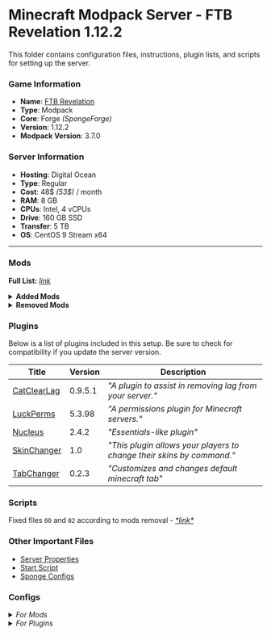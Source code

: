 # Minecraft Modpack Server - FTB Revelation 1.12.2

This folder contains configuration files, instructions, plugin lists, and scripts for setting up the server.

### Game Information
- **Name**: [FTB Revelation](https://feed-the-beast.com/modpacks/35-ftb-revelation)
- **Type**: Modpack
- **Core**: Forge *(SpongeForge)*
- **Version**: 1.12.2
- **Modpack Version**: 3.7.0

### Server Information
- **Hosting**: Digital Ocean 
- **Type**: Regular 
- **Cost**: 48$ *(53$)* / month 
- **RAM**: 8 GB
- **CPUs**: Intel, 4 vCPUs
- **Drive**: 160 GB SSD  
- **Transfer**: 5 TB 
- **OS**: CentOS 9 Stream x64 

---

### Mods

**Full List:** [*link*](https://feed-the-beast.com/modpacks/35-ftb-revelation?tab=mods)

<details>

<summary><b>Added Mods</b></summary>
  
| **Title** | **Version** |
| --------- | ----------- |
| [Aqua Acrobatics](https://www.curseforge.com/minecraft/mc-mods/aqua-acrobatics) | 1.15.4 |
| [Extra Cells 2](https://www.curseforge.com/minecraft/mc-mods/extra-cells-2-samlam140330s-fork) | 2.6.7 |
| [Smooth Font](https://www.curseforge.com/minecraft/mc-mods/smooth-font) | 2.1.4 |
| [Thaumic Bases](https://www.curseforge.com/minecraft/mc-mods/thaumic-bases-unofficial) | 3.6.020.1 |
| [Thaumic Energistics](https://www.curseforge.com/minecraft/mc-mods/thaumic-energistics) | 2.2.4 |

</details>

<details>
<summary><b>Removed Mods</b></summary>
  
- [ArchitectureCraft](https://www.curseforge.com/minecraft/mc-mods/architecturecraft-tridev)
- [Blockcraftery](https://www.curseforge.com/minecraft/mc-mods/blockcraftery)
- [CCTweaks](https://www.curseforge.com/minecraft/mc-mods/cctweaks)
- [Computronics](.)
- [Environmental Tech](https://www.curseforge.com/minecraft/mc-mods/environmental-tech)
- [Environmental Lunar Tech](https://www.curseforge.com/minecraft/mc-mods/environmental-lunartech)
- [Flat Colored Blocks](https://www.curseforge.com/minecraft/mc-mods/flat-colored-blocks-forge)
- [LetsEncryptCraft](https://www.curseforge.com/minecraft/mc-mods/letsencryptcraft)
- [Long Fall Boot](https://www.curseforge.com/minecraft/mc-mods/long-fall-boots)
- [MineTogether](https://www.curseforge.com/minecraft/mc-mods/creeperhost-minetogether)
- [Plethora Peripherals](https://www.curseforge.com/minecraft/mc-mods/plethora-peripherals)
- [Snad](https://www.curseforge.com/minecraft/mc-mods/snad)
- [Steve's Carts Reborn](https://www.curseforge.com/minecraft/mc-mods/steves-carts-reborn)
- [The Lost Cities](https://www.curseforge.com/minecraft/mc-mods/the-lost-cities)
- [ThutCore](https://www.curseforge.com/minecraft/mc-mods/thutcore)
- [Thut's Elevators](https://www.curseforge.com/minecraft/mc-mods/thuts-elevators)
- [Translocators](https://www.curseforge.com/minecraft/mc-mods/translocators)
- [Woot](https://www.curseforge.com/minecraft/mc-mods/woot)
- [xNICEx](https://www.curseforge.com/minecraft/mc-mods/xnicex)
  
</details>

### Plugins

Below is a list of plugins included in this setup. Be sure to check for compatibility if you update the server version.

| **Title** | **Version** | **Description** |
| --------- | ----------- | --------------- |
| [CatClearLag](https://ore.spongepowered.org/TimeTheCat/CatClearLag) | 0.9.5.1 | *"A plugin to assist in removing lag from your server."* |
| [LuckPerms](https://ore.spongepowered.org/Luck/LuckPerms) | 5.3.98 | *"A permissions plugin for Minecraft servers."* |
| [Nucleus](https://ore.spongepowered.org/Nucleus/Nucleus) | 2.4.2 | *"Essentials-like plugin"* |
| [SkinChanger](https://ore.spongepowered.org/TeKGameR/SkinChanger) | 1.0 | *"This plugin allows your players to change their skins by command."* |
| [TabChanger](https://ore.spongepowered.org/EliasLucky/TabChanger) | 0.2.3 | *"Customizes and changes default minecraft tab"* |

### Scripts

Fixed files `00` and `02` according to mods removal - *[\*link\*](./scripts/)*

### Other Important Files
- [Server Properties](./server.properties)
- [Start Script](./start.sh)
- [Sponge Configs](./sponge/)

### Configs

<details>
<summary><i>For Mods</i></summary>
  
- **ActuallyAdditions**: [Edited](./config/actuallyadditions.cfg)
- **AdvancedSolarPanels**: Not edited
- **AdvancedSolarPanels Recipes**: [Edited](./config/advanced_solar_panels_MTRecipes.cfg)
- **AE2 Wireless Terminals**: Not edited
- **Akashic Tome**: Not edited
- **Apple Skin**: Not edited
- **Applied Energistics 2**: Not edited
- **Aqua Acrobatics**: [Edited](./config/aquaacrobatics.cfg)
- **Aqua Acrobatics Core**: Not edited
- **Aroma1997**: Not edited
- **Astral Sorcery**: Not edited
- **Bad Wither No Cookie Reloaded**: [Edited](./config/badwithernocookiereloaded.cfg)
- **Baubles**: Not edited
- **Better Builders Wands**: Not edited
- **BiblioCraft**: Not edited
- **BiomesOPlenty**: Not edited
- **BiomesOPlenty Misc**: [Edited](./config/biomesoplenty/misc.cfg)
- **Blood Magic**: Not edited
- **Bookshelf**: Not edited
- **Botania**: Not edited
- **Brandon3055** *(Draconic Evolution)*: Not edited
- **BuildCraft**: Not edited
- **Chest Transporter**: [Edited](./config/chesttransporter.cfg)
- **Chisel**: Not edited
- **Chisel and Bits**: Not edited
- **CodeChickenLib**: Not edited
- **COFH**: Not edited
- **Compact Solars**: Not edited
- **Construct's Armory**: Not edited
- **Cooking for Blockheads**: Not edited
- **Dank Null**: Not edited
- **Dark Utilities**: Not edited
- **Deep Resonance**: Not edited
- **Dirt2Path**: [Edited](./config/dirt2path.cfg)
- **ElecCore**: Not edited
- **EnderCore**: Not edited
- **EnderIO**: Not edited
- **Ender Storage**: Not edited
- **Engineer's Doors**: Not edited
- **Engineers Workshop**: Not edited
- **Exchangers**: Not edited
- **Extra Utils 2**: Not edited
- **Extreme Reactors**: Not edited
- **FastWorkbench**: Not edited
- **Flux Networks**: [Edited](./config/flux_networks.cfg)
- **FoamFix**: Not edited
- **Forestry**: Not edited
- **Forge**: Not edited
- **Forge Chunk Loader**: Not edited
- **FTB Backups**: [Edited](./config/ftbbackups.cfg)
- **FTB Guides**: Not edited
- **FTB Lib**: [Edited](./config/ftblib.cfg)
- **FTB Utilities**: [Edited](./config/ftbutilities.cfg)
- **Gendustry**: Not edited
- **GraviSuite**: Not edited
- **Guide-API**: Not edited
- **Harvest Craft**: Not edited
- **Industrial Craft 2**: [Edited](./config/IC2.ini)
- **Immersive Cables**: Not edited
- **Immersive Engineering**: [Edited](./config/immersiveengineering.cfg)
- **Immersive Petroleum**: Not edited
- **Industrial Foregoing**: Not edited
- **Indistrial Wires**: Not edited
- **Integration Foregoing**: Not edited
- **Iron Backpacks**: Not edited
- **Iron Chests**: Not edited
- **JEI Bees**: Not edited
- **JourneyMap**: Not edited
- **Laser Drill Ores**: Not edited
- **MagicBees**: Not edited
- **McJtyLib**: Not edited
- **MicroBlocks**: Not edited
- **Morpheus**: [Edited](./config/morpheus.cfg)
- **Morph-o-Tool**: Not edited
- **MrTJPCore**: Not edited
- **MultiPart**: Not edited
- **Natura**: Not edited
- **NaturaModules**: Not edited
- **Nature's Compass**: Not edited
- **Not Enough Wands**: Not edited
- **OpenBlocks**: Not edited
- **OpenMods**: Not edited
- **OpenModsLibCore**: Not edited
- **Patchouli**: Not edited
- **Placebo**: [Edited](./config/placebo.cfg)
- **Platforms**: Not edited
- **ProjectRed**: [Edited](./config/ProjectRed.cfg)
- **ProjectRedRelocation**: Not edited
- **Quark**: Not edited
- **Quick Leaf Decay**: Not edited
- **RailCraft**: Not edited
- **RandomPatches**: Not edited
- **RangedPumps**: Not edited
- **RefinedStorage**: Not edited
- **RFTools**: Not edited
- **Rustic**: Not edited
- **Shadowfacts**: Not edited
- **ShetiPhianCore**: Not edited
- **Simple Void World**: Not edited
- **SimplyJetPacks**: Not edited
- **Soul Shards Respawn**: Not edited
- **StorageDrawers**: Not edited
- **StorageDrawers Extra**: Not edited
- **Tinkers Construct**: Not edited
- **Reborn Storage**: Not edited
- **TeslaCoreLib**: Not edited
- **ThaumCraft**: Not edited
- **Thaumic Energistics**: Not edited
- **TheOneProbe**: Not edited
- **TopAddons**: Not edited
- **TorchMaster**: Not edited
- **The Twilight Forest**: Not edited
- **UniDict**: Not edited
- **ValkyrieLib**: Not edited
- **Waystones**: [Edited](./config/Waystones.cfg)
- **XNet**: Not edited
- **XReliquary**: Not edited
- **Xtones**: Not edited
- **YABBA**: Not edited
  
</details>

<details>
<summary><i>For Plugins</i></summary>
  
- **CatClearLag**: [Edited](./plugins/catclearlag/)
- **LuckPerms**: Not edited
- **Nucleus**: [Edited](./plugins/nucleus/)
- **TabChanger**: [Edited](./plugins/tabchanger/config.conf)
  
</details>
